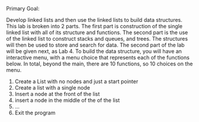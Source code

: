 Primary Goal:

Develop linked lists and then use the linked lists to build data structures. This lab is broken into 2 parts. The first part is construction of the single linked list with all of its structure and functions.
The second part is the use of the linked list to construct stacks and queues, and trees. The structures will then be used to store and search for data. The second part of the lab will be given next, as Lab 4.
To build the data structure, you will have an interactive menu, with a menu choice that represents each of the functions below. In total, beyond the main, there are 10 functions, so 10 choices on the menu.
1. Create a List with no nodes and just a start pointer 
2. Create a list with a single node 
3. Insert a node at the front of the list
4. insert a node in the middle of the of the list
5. ...
6. Exit the program
